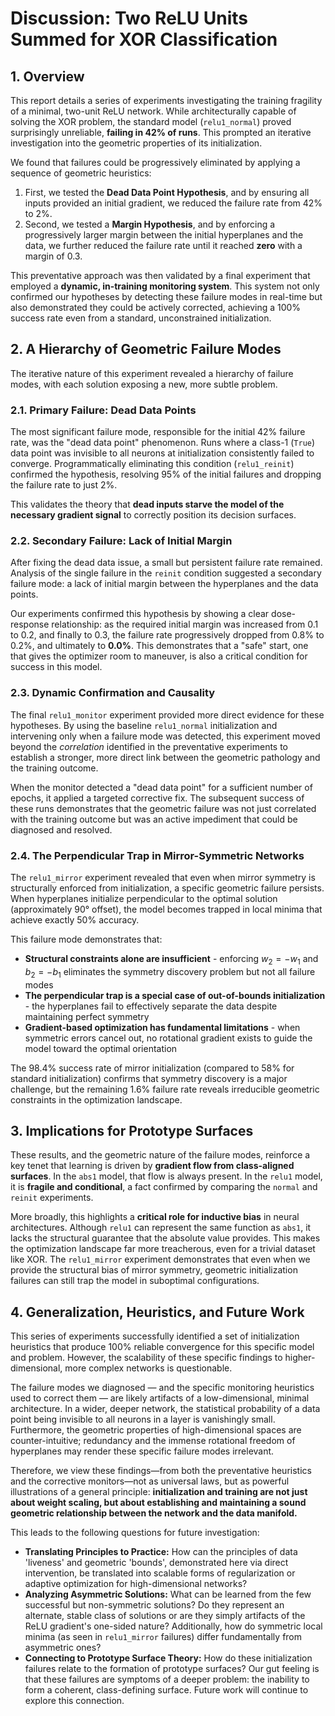 # **Discussion: Two ReLU Units Summed for XOR Classification**

## 1. Overview

This report details a series of experiments investigating the training fragility of a minimal, two-unit ReLU network. While architecturally capable of solving the XOR problem, the standard model (`relu1_normal`) proved surprisingly unreliable, **failing in 42% of runs**. This prompted an iterative investigation into the geometric properties of its initialization.

We found that failures could be progressively eliminated by applying a sequence of geometric heuristics:
1.  First, we tested the **Dead Data Point Hypothesis**, and by ensuring all inputs provided an initial gradient, we reduced the failure rate from 42% to 2%.
2.  Second, we tested a **Margin Hypothesis**, and by enforcing a progressively larger margin between the initial hyperplanes and the data, we further reduced the failure rate until it reached **zero** with a margin of 0.3.

This preventative approach was then validated by a final experiment that employed a **dynamic, in-training monitoring system**. This system not only confirmed our hypotheses by detecting these failure modes in real-time but also demonstrated they could be actively corrected, achieving a 100% success rate even from a standard, unconstrained initialization.

## 2. A Hierarchy of Geometric Failure Modes

The iterative nature of this experiment revealed a hierarchy of failure modes, with each solution exposing a new, more subtle problem.

### 2.1. Primary Failure: Dead Data Points

The most significant failure mode, responsible for the initial 42% failure rate, was the "dead data point" phenomenon. Runs where a class-1 (`True`) data point was invisible to all neurons at initialization consistently failed to converge. Programmatically eliminating this condition (`relu1_reinit`) confirmed the hypothesis, resolving 95% of the initial failures and dropping the failure rate to just 2%.

This validates the theory that **dead inputs starve the model of the necessary gradient signal** to correctly position its decision surfaces.

### 2.2. Secondary Failure: Lack of Initial Margin

After fixing the dead data issue, a small but persistent failure rate remained. Analysis of the single failure in the `reinit` condition suggested a secondary failure mode: a lack of initial margin between the hyperplanes and the data points.

Our experiments confirmed this hypothesis by showing a clear dose-response relationship: as the required initial margin was increased from 0.1 to 0.2, and finally to 0.3, the failure rate progressively dropped from 0.8% to 0.2%, and ultimately to **0.0%**. This demonstrates that a "safe" start, one that gives the optimizer room to maneuver, is also a critical condition for success in this model.

### 2.3. Dynamic Confirmation and Causality

The final `relu1_monitor` experiment provided more direct evidence for these hypotheses. By using the baseline `relu1_normal` initialization and intervening only when a failure mode was detected, this experiment moved beyond the *correlation* identified in the preventative experiments to establish a stronger, more direct link between the geometric pathology and the training outcome.

When the monitor detected a "dead data point" for a sufficient number of epochs, it applied a targeted corrective fix. The subsequent success of these runs demonstrates that the geometric failure was not just correlated with the training outcome but was an active impediment that could be diagnosed and resolved.

### 2.4. The Perpendicular Trap in Mirror-Symmetric Networks

The `relu1_mirror` experiment revealed that even when mirror symmetry is structurally enforced from initialization, a specific geometric failure persists. When hyperplanes initialize perpendicular to the optimal solution (approximately 90° offset), the model becomes trapped in local minima that achieve exactly 50% accuracy.

This failure mode demonstrates that:
* **Structural constraints alone are insufficient** - enforcing $w_2 = -w_1$ and $b_2 = -b_1$ eliminates the symmetry discovery problem but not all failure modes
* **The perpendicular trap is a special case of out-of-bounds initialization** - the hyperplanes fail to effectively separate the data despite maintaining perfect symmetry
* **Gradient-based optimization has fundamental limitations** - when symmetric errors cancel out, no rotational gradient exists to guide the model toward the optimal orientation

The 98.4% success rate of mirror initialization (compared to 58% for standard initialization) confirms that symmetry discovery is a major challenge, but the remaining 1.6% failure rate reveals irreducible geometric constraints in the optimization landscape.

## 3. Implications for Prototype Surfaces

These results, and the geometric nature of the failure modes, reinforce a key tenet that learning is driven by **gradient flow from class-aligned surfaces**. In the `abs1` model, that flow is always present. In the `relu1` model, it is **fragile and conditional**, a fact confirmed by comparing the `normal` and `reinit` experiments.

More broadly, this highlights a **critical role for inductive bias** in neural architectures. Although `relu1` can represent the same function as `abs1`, it lacks the structural guarantee that the absolute value provides. This makes the optimization landscape far more treacherous, even for a trivial dataset like XOR. The `relu1_mirror` experiment demonstrates that even when we provide the structural bias of mirror symmetry, geometric initialization failures can still trap the model in suboptimal configurations.

## 4. Generalization, Heuristics, and Future Work

This series of experiments successfully identified a set of initialization heuristics that produce 100% reliable convergence for this specific model and problem. However, the scalability of these specific findings to higher-dimensional, more complex networks is questionable.

The failure modes we diagnosed — and the specific monitoring heuristics used to correct them — are likely artifacts of a low-dimensional, minimal architecture. In a wider, deeper network, the statistical probability of a data point being invisible to all neurons in a layer is vanishingly small. Furthermore, the geometric properties of high-dimensional spaces are counter-intuitive; redundancy and the immense rotational freedom of hyperplanes may render these specific failure modes irrelevant.

Therefore, we view these findings—from both the preventative heuristics and the corrective monitors—not as universal laws, but as powerful illustrations of a general principle: **initialization and training are not just about weight scaling, but about establishing and maintaining a sound geometric relationship between the network and the data manifold.**

This leads to the following questions for future investigation:
* **Translating Principles to Practice:** How can the principles of data 'liveness' and geometric 'bounds', demonstrated here via direct intervention, be translated into scalable forms of regularization or adaptive optimization for high-dimensional networks?
* **Analyzing Asymmetric Solutions:** What can be learned from the few successful but non-symmetric solutions? Do they represent an alternate, stable class of solutions or are they simply artifacts of the ReLU gradient's one-sided nature? Additionally, how do symmetric local minima (as seen in `relu1_mirror` failures) differ fundamentally from asymmetric ones?
* **Connecting to Prototype Surface Theory:** How do these initialization failures relate to the formation of prototype surfaces? Our gut feeling is that these failures are symptoms of a deeper problem: the inability to form a coherent, class-defining surface. Future work will continue to explore this connection.